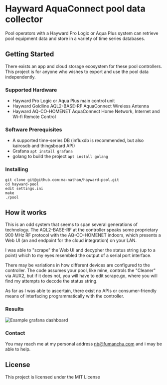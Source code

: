 # Hayward AquaConnect pool data collector

Pool operators with a Hayward Pro Logic or Aqua Plus system can retrieve pool equipment data and store in a variety of time series databases.

## Getting Started

There exists an app and cloud storage ecosystem for these pool controllers.  This project is for anyone who wishes to export and use the pool data independently.

### Supported Hardware

 * Hayward Pro Logic or Aqua Plus main control unit
 * Hayward Goldline AQL2-BASE-RF AquaConnect Wireless Antenna
 * Hayward AQ-CO-HOMENET AquaConnect Home Network, Internet and Wi-fi Remote Control

### Software Prerequisites

 * A supported time-series DB (influxdb is recommended, but also kairosdb and thingsboard API)
 * Grafana `apt install grafana`
 * golang to build the project `apt install golang`

### Installing

```
git clone git@github.com:ma-nathan/hayward-pool.git
cd hayward-pool
edit settings.ini
make
./pool
```

## How it works

This is an odd system that seems to span several generations of technology.  The AQL2-BASE-RF at the controller speaks some proprietary 900 MHz RF protocol with the AQ-CO-HOMENET indoors, which presents a Web UI (an and endpoint for the cloud integration) on your LAN.

I was able to "scrape" the Web UI and decypher the status string (up to a point) which to my eyes resembled the output of a serial port interface.

There may be variations in how different devices are configured to the controller.  The code assumes your pool, like mine, controls the "Cleaner" via AUX2, but if it does not, you will have to edit scrape.go, where you will find my attempts to decode the status string.

As far as I was able to ascertain, there exist no APIs or consumer-friendly means of interfacing programmatically with the controller.

### Results

![Example grafana dashboard](http://www.fumanchu.com/pool-dashboard-example.png)

### Contact

You may reach me at my personal address nb@fumanchu.com and i may be able to help.

## License

This project is licensed under the MIT License

